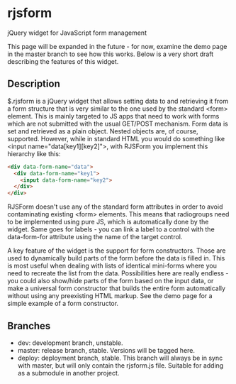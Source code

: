 # rjsform
jQuery widget for JavaScript form management

This page will be expanded in the future - for now, examine the demo page in the master branch to see how this works. Below is a very short draft describing the features of this widget.

## Description
$.rjsform is a jQuery widget that allows setting data to and retrieving it from a form structure that is very similar to the one used by the standard \<form\> element. This is mainly targeted to JS apps that need to work with forms which are not submitted with the usual GET/POST mechanism. Form data is set and retrieved as a plain object. Nested objects are, of course, supported. However, while in standard HTML you would do something like \<input name="data[key1][key2]"\>, with RJSForm you implement this hierarchy like this:

```html
<div data-form-name="data">
  <div data-form-name="key1">
    <input data-form-name="key2">
  </div>
</div>
```

RJSForm doesn't use any of the standard form attributes in order to avoid contaminating existing \<form\> elements. This means that radiogroups need to be implemented using pure JS, which is automatically done by the widget. Same goes for labels - you can link a label to a control with the data-form-for attribute using the name of the target control.

A key feature of the widget is the support for form constructors. Those are used to dynamically build parts of the form before the data is filled in. This is most useful when dealing with lists of identical mini-forms where you need to recreate the list from the data. Possibilities here are really endless - you could also show/hide parts of the form based on the input data, or make a universal form constructor that builds the entire form automatically without using any preexisting HTML markup. See the demo page for a simple example of a form constructor.

## Branches
- dev: development branch, unstable.
- master: release branch, stable. Versions will be tagged here.
- deploy: deployment branch, stable. This branch will always be in sync with master, but will only contain the rjsform.js file. Suitable for adding as a submodule in another project.

